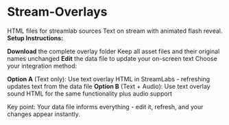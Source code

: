 # Stream-Overlays
HTML files for streamlab sources
Text on stream with animated flash reveal. 
**Setup Instructions:**

**Download** the complete overlay folder
Keep all asset files and their original names unchanged
**Edit** the data file to update your on-screen text
Choose your integration method:

**Option A** (Text only): Use text overlay HTML in StreamLabs - refreshing updates text from the data file
**Option B** (Text + Audio): Use text overlay sound HTML for the same functionality plus audio support

Key point: Your data file informs everything - edit it, refresh, and your changes appear instantly.
